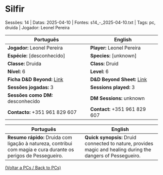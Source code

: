 # Silfir

Sessões: 14 | Datas: 2025-04-10 | Fontes: s14_-_2025-04-10.txt | Tags: pc, druida | Jogador: Leonel Pereira

| Português | English |
|-----------|---------|
| **Jogador:** Leonel Pereira | **Player:** Leonel Pereira |
| **Espécie:** [desconhecido] | **Species:** [unknown] |
| **Classe:** Druida | **Class:** Druid |
| **Nível:** 6 | **Level:** 6 |
| **Ficha D&D Beyond:** [Link](https://www.dndbeyond.com/characters/142668827) | **D&D Beyond Sheet:** [Link](https://www.dndbeyond.com/characters/142668827) |
| **Sessões jogadas:** 3 | **Sessions played:** 3 |
| **Sessões como DM:** desconhecido | **DM Sessions:** unknown |
| **Contacto:** +351 961 829 607 | **Contact:** +351 961 829 607 |

| Português | English |
|-----------|---------|
| **Resumo rápido:** Druida com ligação à natureza, contribui com magia e cura durante os perigos de Pessegueiro. | **Quick synopsis:** Druid connected to nature, provides magic and healing during the dangers of Pessegueiro. |

[(Voltar a PCs / Back to PCs)](pcs.md)  
